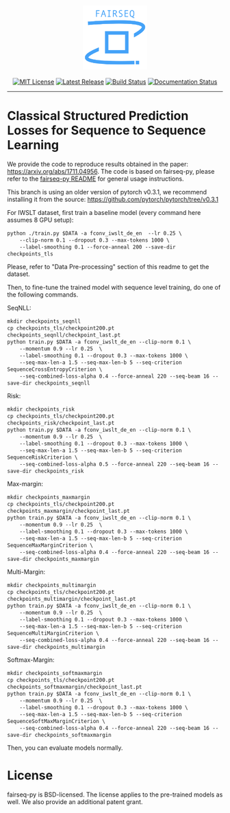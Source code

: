 <p align="center">
  <img src="docs/fairseq_logo.png" width="150">
  <br />
  <br />
  <a href="https://github.com/pytorch/fairseq/blob/main/LICENSE"><img alt="MIT License" src="https://img.shields.io/badge/license-MIT-blue.svg" /></a>
  <a href="https://github.com/pytorch/fairseq/releases"><img alt="Latest Release" src="https://img.shields.io/github/release/pytorch/fairseq.svg" /></a>
  <a href="https://github.com/pytorch/fairseq/actions?query=workflow:build"><img alt="Build Status" src="https://github.com/pytorch/fairseq/workflows/build/badge.svg" /></a>
  <a href="https://fairseq.readthedocs.io/en/latest/?badge=latest"><img alt="Documentation Status" src="https://readthedocs.org/projects/fairseq/badge/?version=latest" /></a>
</p>

--------------------------------------------------------------------------------

# Classical Structured Prediction Losses for Sequence to Sequence Learning

We provide the code to reproduce results obtained in the paper: https://arxiv.org/abs/1711.04956.
The code is based on fairseq-py, please refer to the [fairseq-py README](https://github.com/pytorch/fairseq) for general usage instructions.

This branch is using an older version of pytorch v0.3.1, we recommend installing it from the source: https://github.com/pytorch/pytorch/tree/v0.3.1

For IWSLT dataset, first train a baseline model (every command here assumes 8 GPU setup):
```
python ./train.py $DATA -a fconv_iwslt_de_en  --lr 0.25 \
    --clip-norm 0.1 --dropout 0.3 --max-tokens 1000 \
    --label-smoothing 0.1 --force-anneal 200 --save-dir checkpoints_tls
```
Please, refer to "Data Pre-processing" section of this readme to get the dataset.

Then, to fine-tune the trained model with sequence level training, do one of the following commands.

SeqNLL:
```
mkdir checkpoints_seqnll
cp checkpoints_tls/checkpoint200.pt checkpoints_seqnll/checkpoint_last.pt
python train.py $DATA -a fconv_iwslt_de_en --clip-norm 0.1 \
    --momentum 0.9 --lr 0.25  \
    --label-smoothing 0.1 --dropout 0.3 --max-tokens 1000 \
    --seq-max-len-a 1.5 --seq-max-len-b 5 --seq-criterion SequenceCrossEntropyCriterion \
    --seq-combined-loss-alpha 0.4 --force-anneal 220 --seq-beam 16 --save-dir checkpoints_seqnll
```

Risk:
```
mkdir checkpoints_risk
cp checkpoints_tls/checkpoint200.pt checkpoints_risk/checkpoint_last.pt
python train.py $DATA -a fconv_iwslt_de_en --clip-norm 0.1 \
    --momentum 0.9 --lr 0.25  \
    --label-smoothing 0.1 --dropout 0.3 --max-tokens 1000 \
    --seq-max-len-a 1.5 --seq-max-len-b 5 --seq-criterion SequenceRiskCriterion \
    --seq-combined-loss-alpha 0.5 --force-anneal 220 --seq-beam 16 --save-dir checkpoints_risk
```

Max-margin:
```
mkdir checkpoints_maxmargin
cp checkpoints_tls/checkpoint200.pt checkpoints_maxmargin/checkpoint_last.pt
python train.py $DATA -a fconv_iwslt_de_en --clip-norm 0.1 \
    --momentum 0.9 --lr 0.25  \
    --label-smoothing 0.1 --dropout 0.3 --max-tokens 1000 \
    --seq-max-len-a 1.5 --seq-max-len-b 5 --seq-criterion SequenceMaxMarginCriterion \
    --seq-combined-loss-alpha 0.4 --force-anneal 220 --seq-beam 16 --save-dir checkpoints_maxmargin
```

Multi-Margin:
```
mkdir checkpoints_multimargin
cp checkpoints_tls/checkpoint200.pt checkpoints_multimargin/checkpoint_last.pt
python train.py $DATA -a fconv_iwslt_de_en --clip-norm 0.1 \
    --momentum 0.9 --lr 0.25  \
    --label-smoothing 0.1 --dropout 0.3 --max-tokens 1000 \
    --seq-max-len-a 1.5 --seq-max-len-b 5 --seq-criterion SequenceMultiMarginCriterion \
    --seq-combined-loss-alpha 0.4 --force-anneal 220 --seq-beam 16 --save-dir checkpoints_multimargin
```

Softmax-Margin:
```
mkdir checkpoints_softmaxmargin
cp checkpoints_tls/checkpoint200.pt checkpoints_softmaxmargin/checkpoint_last.pt
python train.py $DATA -a fconv_iwslt_de_en --clip-norm 0.1 \
    --momentum 0.9 --lr 0.25  \
    --label-smoothing 0.1 --dropout 0.3 --max-tokens 1000 \
    --seq-max-len-a 1.5 --seq-max-len-b 5 --seq-criterion SequenceSoftMaxMarginCriterion \
    --seq-combined-loss-alpha 0.4 --force-anneal 220 --seq-beam 16 --save-dir checkpoints_softmaxmargin
```

Then, you can evaluate models normally.

# License
fairseq-py is BSD-licensed.
The license applies to the pre-trained models as well.
We also provide an additional patent grant.

